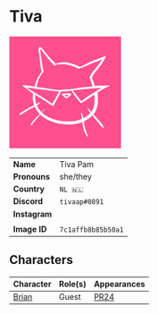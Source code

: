 # Tiva

<img src="https://raw.githubusercontent.com/jesskelsall/astarus-images/main/players/7c1affb8b85b50a1.png" height="200" />

|||
| --- | --- |
| **Name** | Tiva Pam | player.3
| **Pronouns** | she/they |
| **Country** | `NL 🇳🇱` |
| **Discord** | `tivaap#0891` |
| **Instagram** | |
||
| **Image ID** | `7c1affb8b85b50a1` |

## Characters

| Character | Role(s) | Appearances |
| --- | --- | --- |
| [Brian](../characters/brian.md) | Guest | [PR24](../sessions/completed/PR24.md) |
